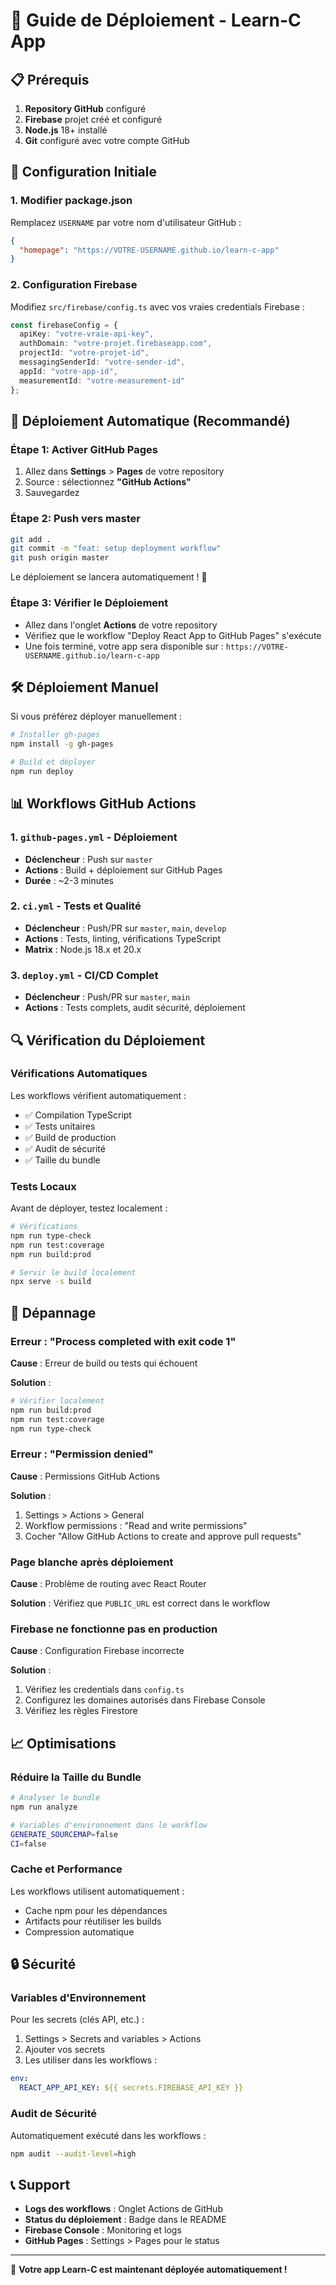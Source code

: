 # 🚀 Guide de Déploiement - Learn-C App

## 📋 Prérequis

1. **Repository GitHub** configuré
2. **Firebase** projet créé et configuré
3. **Node.js** 18+ installé
4. **Git** configuré avec votre compte GitHub

## 🔧 Configuration Initiale

### 1. Modifier package.json

Remplacez `USERNAME` par votre nom d'utilisateur GitHub :

```json
{
  "homepage": "https://VOTRE-USERNAME.github.io/learn-c-app"
}
```

### 2. Configuration Firebase

Modifiez `src/firebase/config.ts` avec vos vraies credentials Firebase :

```typescript
const firebaseConfig = {
  apiKey: "votre-vraie-api-key",
  authDomain: "votre-projet.firebaseapp.com",
  projectId: "votre-projet-id",
  messagingSenderId: "votre-sender-id",
  appId: "votre-app-id",
  measurementId: "votre-measurement-id"
};
```

## 🚀 Déploiement Automatique (Recommandé)

### Étape 1: Activer GitHub Pages

1. Allez dans **Settings** > **Pages** de votre repository
2. Source : sélectionnez **"GitHub Actions"**
3. Sauvegardez

### Étape 2: Push vers master

```bash
git add .
git commit -m "feat: setup deployment workflow"
git push origin master
```

Le déploiement se lancera automatiquement ! 🎉

### Étape 3: Vérifier le Déploiement

- Allez dans l'onglet **Actions** de votre repository
- Vérifiez que le workflow "Deploy React App to GitHub Pages" s'exécute
- Une fois terminé, votre app sera disponible sur : `https://VOTRE-USERNAME.github.io/learn-c-app`

## 🛠️ Déploiement Manuel

Si vous préférez déployer manuellement :

```bash
# Installer gh-pages
npm install -g gh-pages

# Build et déployer
npm run deploy
```

## 📊 Workflows GitHub Actions

### 1. `github-pages.yml` - Déploiement
- **Déclencheur** : Push sur `master`
- **Actions** : Build + déploiement sur GitHub Pages
- **Durée** : ~2-3 minutes

### 2. `ci.yml` - Tests et Qualité
- **Déclencheur** : Push/PR sur `master`, `main`, `develop`
- **Actions** : Tests, linting, vérifications TypeScript
- **Matrix** : Node.js 18.x et 20.x

### 3. `deploy.yml` - CI/CD Complet
- **Déclencheur** : Push/PR sur `master`, `main`
- **Actions** : Tests complets, audit sécurité, déploiement

## 🔍 Vérification du Déploiement

### Vérifications Automatiques

Les workflows vérifient automatiquement :
- ✅ Compilation TypeScript
- ✅ Tests unitaires
- ✅ Build de production
- ✅ Audit de sécurité
- ✅ Taille du bundle

### Tests Locaux

Avant de déployer, testez localement :

```bash
# Vérifications
npm run type-check
npm run test:coverage
npm run build:prod

# Servir le build localement
npx serve -s build
```

## 🐛 Dépannage

### Erreur : "Process completed with exit code 1"

**Cause** : Erreur de build ou tests qui échouent

**Solution** :
```bash
# Vérifier localement
npm run build:prod
npm run test:coverage
npm run type-check
```

### Erreur : "Permission denied"

**Cause** : Permissions GitHub Actions

**Solution** :
1. Settings > Actions > General
2. Workflow permissions : "Read and write permissions"
3. Cocher "Allow GitHub Actions to create and approve pull requests"

### Page blanche après déploiement

**Cause** : Problème de routing avec React Router

**Solution** : Vérifiez que `PUBLIC_URL` est correct dans le workflow

### Firebase ne fonctionne pas en production

**Cause** : Configuration Firebase incorrecte

**Solution** :
1. Vérifiez les credentials dans `config.ts`
2. Configurez les domaines autorisés dans Firebase Console
3. Vérifiez les règles Firestore

## 📈 Optimisations

### Réduire la Taille du Bundle

```bash
# Analyser le bundle
npm run analyze

# Variables d'environnement dans le workflow
GENERATE_SOURCEMAP=false
CI=false
```

### Cache et Performance

Les workflows utilisent automatiquement :
- Cache npm pour les dépendances
- Artifacts pour réutiliser les builds
- Compression automatique

## 🔒 Sécurité

### Variables d'Environnement

Pour les secrets (clés API, etc.) :

1. Settings > Secrets and variables > Actions
2. Ajouter vos secrets
3. Les utiliser dans les workflows :

```yaml
env:
  REACT_APP_API_KEY: ${{ secrets.FIREBASE_API_KEY }}
```

### Audit de Sécurité

Automatiquement exécuté dans les workflows :
```bash
npm audit --audit-level=high
```

## 📞 Support

- **Logs des workflows** : Onglet Actions de GitHub
- **Status du déploiement** : Badge dans le README
- **Firebase Console** : Monitoring et logs
- **GitHub Pages** : Settings > Pages pour le status

---

🎉 **Votre app Learn-C est maintenant déployée automatiquement !**
